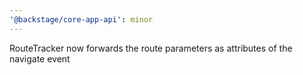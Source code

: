 ```yaml
---
'@backstage/core-app-api': minor
---
```


RouteTracker now forwards the route parameters as attributes of the navigate event
